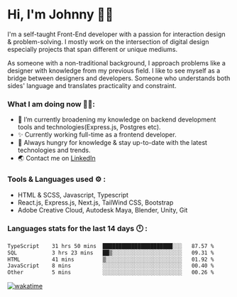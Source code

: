 # Hi, I'm Johnny 👋🧑‍

I'm a self-taught Front-End developer with a passion for interaction design & problem-solving. I mostly work on the intersection of digital design especially projects that span different or unique mediums.

As someone with a non-traditional background, I approach problems like a designer with knowledge from my previous field. I like to see myself as a bridge between designers and developers. Someone who understands both sides' language and translates practicality and constraint.

### What I am doing now 🧑‍💻:

- 🔭 I’m currently broadening my knowledge on backend development tools and technologies(Express.js, Postgres etc).
- ✨ Currently working full-time as a frontend developer.
- 📖 Always hungry for knowledge & stay up-to-date with the latest technologies and trends.
- 🌏 Contact me on [LinkedIn](https://www.linkedin.com/in/johchai/)

### Tools & Languages used ⚙️ :

- HTML & SCSS, Javascript, Typescript
- React.js, Express.js, Next.js, TailWind CSS, Bootstrap
- Adobe Creative Cloud, Autodesk Maya, Blender, Unity, Git

### Languages stats for the last 14 days 🕛 :

<!--START_SECTION:waka-->

```txt
TypeScript    31 hrs 50 mins  ██████████████████████░░░   87.57 %
SQL           3 hrs 23 mins   ██▒░░░░░░░░░░░░░░░░░░░░░░   09.31 %
HTML          41 mins         ▒░░░░░░░░░░░░░░░░░░░░░░░░   01.92 %
JavaScript    8 mins          ░░░░░░░░░░░░░░░░░░░░░░░░░   00.40 %
Other         5 mins          ░░░░░░░░░░░░░░░░░░░░░░░░░   00.26 %
```

<!--END_SECTION:waka-->

[![wakatime](https://wakatime.com/badge/user/0cd14e89-b357-451d-b5c1-4a79286fb5a6.svg)](https://wakatime.com/@0cd14e89-b357-451d-b5c1-4a79286fb5a6)
